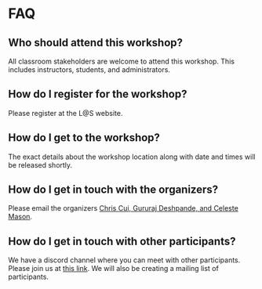 # FAQ

## Who should attend this workshop?

All classroom stakeholders are welcome to attend this workshop. This includes instructors, students, and administrators.

## How do I register for the workshop?

Please register at the L@S website.

## How do I get to the workshop?

The exact details about the workshop location along with date and times will be released shortly.

## How do I get in touch with the organizers?

Please email the organizers [Chris Cui, Gururaj Deshpande, and Celeste Mason](mailto:ccui46@gatech.edu,celeste.m@gatech.edu,gurudesh@gatech.edu).

## How do I get in touch with other participants?

We have a discord channel where you can meet with other participants. Please join us at [this link](https://discord.gg/zA8JscjuMg). We will also be creating a mailing list of participants.